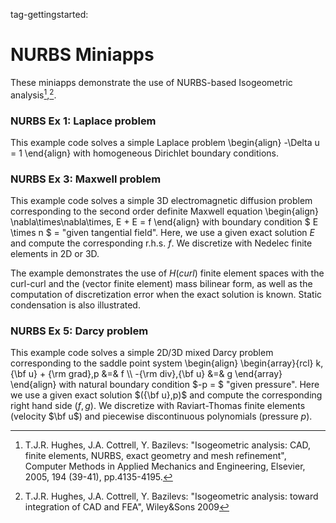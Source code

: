 tag-gettingstarted:

# NURBS Miniapps

These miniapps demonstrate the use of NURBS-based Isogeometric analysis[^1],[^2].

[^1]: T.J.R. Hughes, J.A. Cottrell, Y. Bazilevs: "Isogeometric analysis: CAD, finite elements, NURBS, exact geometry and mesh refinement", Computer Methods in Applied Mechanics and Engineering, Elsevier, 2005, 194 (39-41), pp.4135-4195.

[^2]: T.J.R. Hughes, J.A. Cottrell, Y. Bazilevs: "Isogeometric analysis: toward integration of CAD and FEA", Wiley&Sons 2009

### NURBS Ex 1: Laplace problem

This example code solves a simple Laplace problem 
\begin{align}
-\Delta u = 1
\end{align}
 with
homogeneous Dirichlet boundary conditions.

### NURBS Ex 3: Maxwell problem

This example code solves a simple 3D electromagnetic diffusion
problem corresponding to the second order definite Maxwell
equation 
\begin{align}
\nabla\times\nabla\times\, E + E = f
\end{align}
with boundary condition $ E \times n $ = "given tangential field".
Here, we use a given exact solution $E$ and compute the corresponding r.h.s.
$f$. We discretize with Nedelec finite elements in 2D or 3D.

The example demonstrates the use of $H(curl)$ finite element
spaces with the curl-curl and the (vector finite element) mass
bilinear form, as well as the computation of discretization
error when the exact solution is known. Static condensation is
also illustrated.

### NURBS Ex 5: Darcy problem

This example code solves a simple 2D/3D mixed Darcy problem
corresponding to the saddle point system
\begin{align}
\begin{array}{rcl}
   k\,{\bf u} + {\rm grad}\,p &=& f \\\\
   -{\rm div}\,{\bf u} &=& g
\end{array}
\end{align}
with natural boundary condition $-p = $ "given pressure".
Here we use a given exact solution $({\bf u},p)$ and compute the
corresponding right hand side $(f, g)$. We discretize with Raviart-Thomas
finite elements (velocity $\bf u$) and piecewise discontinuous
polynomials (pressure $p$).

<script type="text/x-mathjax-config">MathJax.Hub.Config({TeX: {equationNumbers: {autoNumber: "all"}}, tex2jax: {inlineMath: [['$','$']]}});</script>
<script type="text/javascript" src="https://cdnjs.cloudflare.com/ajax/libs/mathjax/2.7.2/MathJax.js?config=TeX-AMS_HTML"></script>
